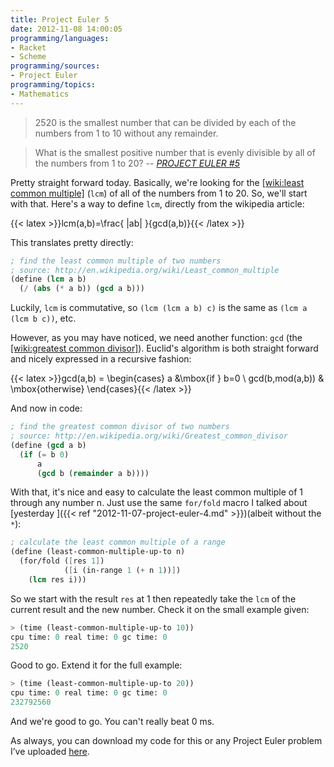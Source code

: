 ```yaml
---
title: Project Euler 5
date: 2012-11-08 14:00:05
programming/languages:
- Racket
- Scheme
programming/sources:
- Project Euler
programming/topics:
- Mathematics
---
```



> 2520 is the smallest number that can be divided by each of the numbers from
> 1 to 10 without any remainder.

> What is the smallest positive number that is evenly divisible by all of the
> numbers from 1 to 20?
> -- <cite><a href="http://projecteuler.net/problem=5">PROJECT EULER #5</a></cite>

<!--more-->

Pretty straight forward today. Basically, we're looking for the [[wiki:least common multiple]]() (`lcm`) of all of the numbers from 1 to 20. So, we'll start with that. Here's a way to define `lcm`, directly from the wikipedia article:

{{< latex >}}lcm(a,b)=\frac{ |ab| }{gcd(a,b)}{{< /latex >}}

This translates pretty directly:

```scheme
; find the least common multiple of two numbers
; source: http://en.wikipedia.org/wiki/Least_common_multiple
(define (lcm a b)
  (/ (abs (* a b)) (gcd a b)))
```

Luckily, `lcm` is commutative, so `(lcm (lcm a b) c)` is the same as `(lcm a (lcm b c))`, etc.

However, as you may have noticed, we need another function: `gcd` (the [[wiki:greatest common divisor]]()). Euclid's algorithm is both straight forward and nicely expressed in a recursive fashion:

{{< latex >}}gcd(a,b) = \begin{cases} a &amp;\mbox{if } b=0 \\ gcd(b,mod(a,b)) &amp; \mbox{otherwise} \end{cases}{{< /latex >}}

And now in code:

```scheme
; find the greatest common divisor of two numbers
; source: http://en.wikipedia.org/wiki/Greatest_common_divisor
(define (gcd a b)
  (if (= b 0)
      a
      (gcd b (remainder a b))))
```

With that, it's nice and easy to calculate the least common multiple of 1 through any number n. Just use the same `for/fold` macro I talked about [yesterday ]({{< ref "2012-11-07-project-euler-4.md" >}})(albeit without the `*`):

```scheme
; calculate the least common multiple of a range
(define (least-common-multiple-up-to n)
  (for/fold ([res 1])
            ([i (in-range 1 (+ n 1))])
    (lcm res i)))
```

So we start with the result `res` at 1 then repeatedly take the `lcm` of the current result and the new number. Check it on the small example given:

```scheme
> (time (least-common-multiple-up-to 10))
cpu time: 0 real time: 0 gc time: 0
2520
```

Good to go. Extend it for the full example:

```scheme
> (time (least-common-multiple-up-to 20))
cpu time: 0 real time: 0 gc time: 0
232792560
```

And we're good to go. You can't really beat 0 ms.

As always, you can download my code for this or any Project Euler problem I’ve uploaded <a href="https://github.com/jpverkamp/small-projects/tree/master/project-euler" title="GitHub: jpverkamp: Project Euler">here</a>.